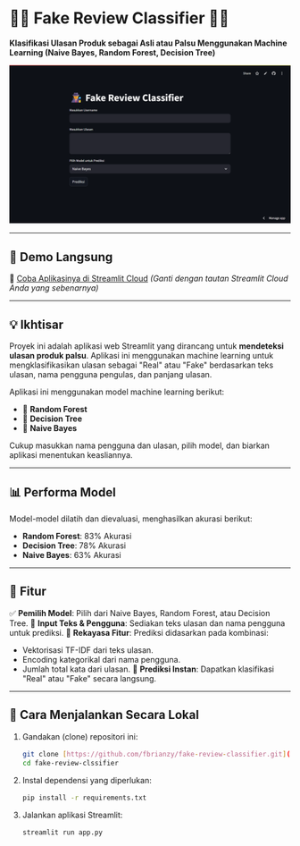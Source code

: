 # 🕵️‍♂️ Fake Review Classifier 🕵️‍♀️
**Klasifikasi Ulasan Produk sebagai Asli atau Palsu Menggunakan Machine Learning (Naive Bayes, Random Forest, Decision Tree)**

![Streamlit App Screenshot](./assets/Screenshot-app.png)

---

## 🚀 Demo Langsung
🔗 [Coba Aplikasinya di Streamlit Cloud](https://fake-review-classifier.streamlit.app/)
*(Ganti dengan tautan Streamlit Cloud Anda yang sebenarnya)*

---

## 💡 Ikhtisar
Proyek ini adalah aplikasi web Streamlit yang dirancang untuk **mendeteksi ulasan produk palsu**. Aplikasi ini menggunakan machine learning untuk mengklasifikasikan ulasan sebagai "Real" atau "Fake" berdasarkan teks ulasan, nama pengguna pengulas, dan panjang ulasan.

Aplikasi ini menggunakan model machine learning berikut:
- 🌳 **Random Forest**
- 🌲 **Decision Tree**
- 🧠 **Naive Bayes**

Cukup masukkan nama pengguna dan ulasan, pilih model, dan biarkan aplikasi menentukan keasliannya.

---

## 📊 Performa Model
Model-model dilatih dan dievaluasi, menghasilkan akurasi berikut:
- **Random Forest**: 83% Akurasi
- **Decision Tree**: 78% Akurasi
- **Naive Bayes**: 63% Akurasi

---

## 🧠 Fitur
✅ **Pemilih Model**: Pilih dari Naive Bayes, Random Forest, atau Decision Tree.
📝 **Input Teks & Pengguna**: Sediakan teks ulasan dan nama pengguna untuk prediksi.
🤖 **Rekayasa Fitur**: Prediksi didasarkan pada kombinasi:
  - Vektorisasi TF-IDF dari teks ulasan.
  - Encoding kategorikal dari nama pengguna.
  - Jumlah total kata dari ulasan.
🔮 **Prediksi Instan**: Dapatkan klasifikasi "Real" atau "Fake" secara langsung.

---

## 📁 Cara Menjalankan Secara Lokal

1.  Gandakan (clone) repositori ini:
    ```bash
    git clone [https://github.com/fbrianzy/fake-review-classifier.git](https://github.com/fbrianzy/fake-review-classifier.git)
    cd fake-review-clssifier
    ```

2.  Instal dependensi yang diperlukan:
    ```bash
    pip install -r requirements.txt
    ```

3.  Jalankan aplikasi Streamlit:
    ```bash
    streamlit run app.py
    ```
